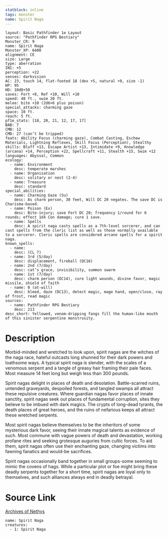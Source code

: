 ```yaml
---
statblock: inline
tags: monster
name: Spirit Naga
---
```

```statblock
layout: Basic Pathfinder 1e Layout
source: "Pathfinder RPG Bestiary"
Monster_CR: 9
name: Spirit Naga
Monster_XP: 6400
alignment: CE
size: Large
type: aberration
INI: +5
perception: +22
senses: darkvision
AC: 23, touch 14, flat-footed 18 (dex +5, natural +9, size -1)
HP: 95
HD: 10d8+50
saves: Fort +8, Ref +10, Will +10
speed: 40 ft., swim 20 ft.
melee: bite +10 (2d6+6 plus poison)
special_attacks: charming gaze
space: 10 ft.
reach: 5 ft.
pf1e_stats: [18, 20, 21, 12, 17, 17]
BAB: 7
CMB: 12
CMD: 27 (can’t be tripped)
feats: Ability Focus (charming gaze), Combat Casting, Eschew Materials, Lightning Reflexes, Skill Focus (Perception), Stealthy
skills: Bluff +13, Escape Artist +13, Intimidate +9, Knowledge (arcana) +14, Perception +22, Spellcraft +11, Stealth +15, Swim +12
languages: Abyssal, Common
ecology:
  - name: Environment
    desc: temperate marshes
  - name: Organisation
    desc: solitary or nest (2-4)
  - name: Treasure
    desc: standard
special_abilities:
  - name: Charming Gaze (Su)
    desc: As charm person, 30 feet, Will DC 20 negates. The save DC is Charisma-based.
  - name: Poison (Ex)
    desc: Bite-injury; save Fort DC 20; frequency 1/round for 6 rounds; effect 1d4 Con damage; cure 1 save.
  - name: Spells
    desc: A spirit naga casts spells as a 7th-level sorcerer, and can cast spells from the cleric list as well as those normally available to a sorcerer. Cleric spells are considered arcane spells for a spirit naga.
known_spells:
  - name:
    desc: (CL 7)
  - name: 3rd (5/day)
    desc: displacement, fireball (DC16)
  - name: 2nd (7/day)
    desc: cat’s grace, invisibility, summon swarm
  - name: 1st (7/day)
    desc: charm person (DC14), cure light wounds, divine favor, magic missile, shield of faith
  - name: 0 (at-will)
    desc: bleed, daze (DC13), detect magic, mage hand, open/close, ray of frost, read magic
sources:
  - name: Pathfinder RPG Bestiary
    desc: 213
desc_short: Yellowed, venom-dripping fangs fill the human-like mouth of this sinister serpentine monstrosity.
```
# Description
Morbid-minded and wretched to look upon, spirit nagas are the witches of the naga race, hateful outcasts long shunned for their dark powers and loathsome ways. A typical spirit naga is slender, with the scales of a venomous serpent and a tangle of greasy hair framing their pale faces. Most measure 14 feet long but weigh less than 300 pounds.

Spirit nagas delight in places of death and desolation. Battle-scarred ruins, untended graveyards, despoiled forests, and tangled swamps all attract these repulsive creatures. Where guardian nagas favor places of innate sanctity, spirit nagas seek out places of fundamental corruption, sites they believe to be imbued with dark magics. The crypts of long-dead tyrants, the death places of great heroes, and the ruins of nefarious keeps all attract these wretched serpents.

Most spirit nagas believe themselves to be the inheritors of some mysterious dark favor, seeing their innate magical talents as evidence of such. Most commune with vague powers of death and devastation, working profane rites and seeking grotesque auguries from cultic forces. To aid them, spirit nagas often use their enchanting gaze, changing victims into fawning fanatics and would-be sacrifices.

Spirit nagas occasionally band together in small groups-some seeming to mimic the covens of hags. While a particular plot or foe might bring these deadly serpents together for a short time, spirit nagas are loyal only to themselves, and such alliances always end in deadly betrayal.
# Source Link
[Archives of Nethys](https://aonprd.com/MonsterDisplay.aspx?ItemName=Spirit%20Naga)
```encounter-table
name: Spirit Naga
creatures:
  - 1: Spirit Naga
```

